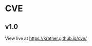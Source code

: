 # CVE

## v1.0

View live at <a href="https://kratner.github.io/cve/" target="_blank">https://kratner.github.io/cve/</a>


